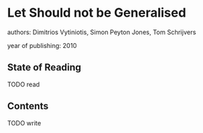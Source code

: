 # Let Should not be Generalised

authors: Dimitrios Vytiniotis, Simon Peyton Jones, Tom Schrijvers

year of publishing: 2010


## State of Reading
TODO read


## Contents
TODO write
